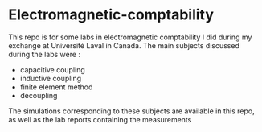 # Electromagnetic-comptability

This repo is for some labs in electromagnetic comptability I did during my exchange at Université Laval in Canada. 
The main subjects discussed during the labs were : 

* capacitive coupling
* inductive coupling
* finite element method
* decoupling

The simulations corresponding to these subjects are available in this repo, as well as the lab reports containing the measurements
